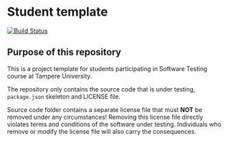 # Student template
[![Build Status](https://travis-ci.org/anssirantanen/software-testing.svg?branch=main)](https://travis-ci.org/anssirantanen/software-testing)
## Purpose of this repository

This is a project template for students participating in Software Testing course
at Tampere University.

The repository only contains the source code that is under testing, `package.json` skeleton
and LICENSE file.

Source code folder contains a separate license file that must **NOT** be removed under any circumstances!
Removing this license file directly violates terms and conditions of the software under testing.
Individuals who remove or modify the license file will also carry the consequences.
